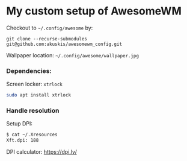 # My custom setup of AwesomeWM

Checkout to `~/.config/awesome` by:

```shell
git clone --recurse-submodules git@github.com:akuskis/awesomewm_config.git
```

Wallpaper location: `~/.config/awesome/wallpaper.jpg`

### Dependencies:

Screen locker: `xtrlock`

```bash
sudo apt install xtrlock
```

### Handle resolution

Setup DPI:

```bash
$ cat ~/.Xresources 
Xft.dpi: 188
```

DPI calculator: https://dpi.lv/
